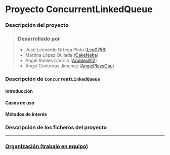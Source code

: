 # Proyecto ConcurrentLinkedQueue

### Descripción del proyecto

> ### Desarrollado por
>
> - José Leonardo Ortega Pinto ([Leo0756](https://github.com/leo0756))
> - Martina López Quijada ([CakeNeka](https://github.com/cakeneka))
> - Ángel Robles Carrillo ([Arobles912](https://github.com/Arobles912))
> - Ángel Contreras Jimenez ([AngiePlaysOsu](https://github.com/AngiePlaysOsu))

### Descripción de `ConcurrentLinkedQueue`

#### Introducción

#### Casos de uso

#### Métodos de interés

### Descripción de los ficheros del proyecto

---

### [Organización (trabajo en equipo)](collaboration.md)
